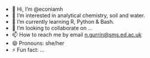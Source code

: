 - 👋 Hi, I’m @econiamh
- 👀 I’m interested in analytical chemistry, soil and water.
- 🌱 I’m currently learning R, Python & Bash.
- 💞️ I’m looking to collaborate on ...
- 📫 How to reach me by email n.gurrin@sms.ed.ac.uk
- 😄 Pronouns: she/her
- ⚡ Fun fact: ...

<!---
econiamh/econiamh is a ✨ special ✨ repository because its `README.md` (this file) appears on your GitHub profile.
You can click the Preview link to take a look at your changes.
--->

